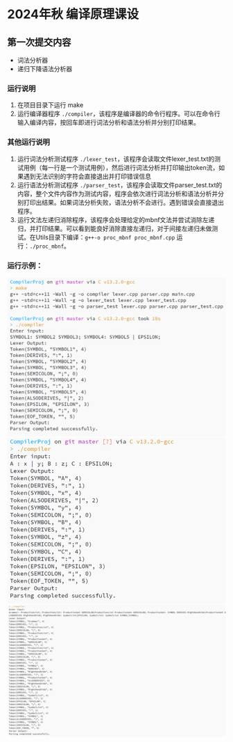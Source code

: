 # 2024年秋 编译原理课设

## 第一次提交内容

- 词法分析器
- 递归下降语法分析器

### 运行说明

1. 在项目目录下运行 make
2. 运行编译器程序 `./compiler`，该程序是编译器的命令行程序。可以在命令行输入编译内容，按回车即进行词法分析和语法分析并分别打印结果。

### 其他运行说明

1. 运行词法分析测试程序 `./lexer_test`，该程序会读取文件lexer_test.txt的测试用例（每一行是一个测试用例），然后进行词法分析并打印输出token流，如果遇到无法识别的字符会直接退出并打印错误信息
2. 运行语法分析测试程序 `./parser_test`，该程序会读取文件parser_test.txt的内容，整个文件内容作为测试内容，程序会依次进行词法分析和语法分析并分别打印出结果。如果词法分析失败，语法分析不会进行。遇到错误会直接退出程序。
3. 运行文法左递归消除程序，该程序会处理给定的mbnf文法并尝试消除左递归，并打印结果。可以看到能良好消除直接左递归，对于间接左递归未做测试。在Utils目录下编译：`g++-o proc_mbnf proc_mbnf.cpp` 运行：`./proc_mbnf`。

### 运行示例：

![示例二](image.png)
![示例一](image-1.png)
![示例三](image-2.png)